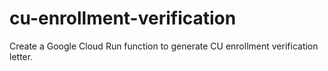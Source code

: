 # cu-enrollment-verification
Create a Google Cloud Run function to generate CU enrollment verification letter. 
